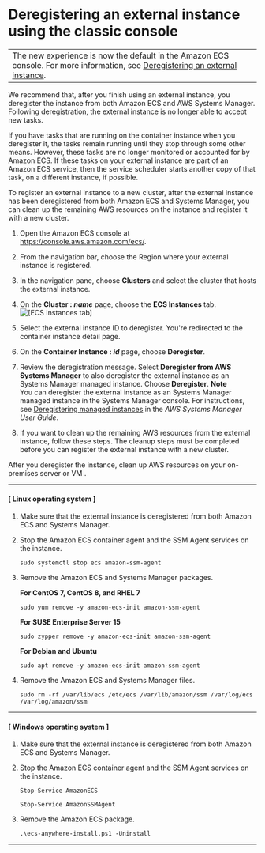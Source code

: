 # Deregistering an external instance using the classic console<a name="ecs-anywhere-deregistration-classic-console"></a>


|  | 
| --- |
| The new experience is now the default in the Amazon ECS console\. For more information, see [Deregistering an external instance](ecs-anywhere-deregistration.md)\. | 

We recommend that, after you finish using an external instance, you deregister the instance from both Amazon ECS and AWS Systems Manager\. Following deregistration, the external instance is no longer able to accept new tasks\.

If you have tasks that are running on the container instance when you deregister it, the tasks remain running until they stop through some other means\. However, these tasks are no longer monitored or accounted for by Amazon ECS\. If these tasks on your external instance are part of an Amazon ECS service, then the service scheduler starts another copy of that task, on a different instance, if possible\.

To register an external instance to a new cluster, after the external instance has been deregistered from both Amazon ECS and Systems Manager, you can clean up the remaining AWS resources on the instance and register it with a new cluster\.

1. Open the Amazon ECS console at [https://console\.aws\.amazon\.com/ecs/](https://console.aws.amazon.com/ecs/)\.

1. From the navigation bar, choose the Region where your external instance is registered\.

1. In the navigation pane, choose **Clusters** and select the cluster that hosts the external instance\.

1. On the **Cluster : *name*** page, choose the **ECS Instances** tab\.  
![\[ECS Instances tab\]](http://docs.aws.amazon.com/AmazonECS/latest/developerguide/images/ECS_Instances_tab.png)

1. Select the external instance ID to deregister\. You're redirected to the container instance detail page\.

1. On the **Container Instance : *id*** page, choose **Deregister**\.

1. Review the deregistration message\. Select **Deregister from AWS Systems Manager** to also deregister the external instance as an Systems Manager managed instance\. Choose **Deregister**\.
**Note**  
You can deregister the external instance as an Systems Manager managed instance in the Systems Manager console\. For instructions, see [Deregistering managed instances](https://docs.aws.amazon.com/systems-manager/latest/userguide/systems-manager-managed-instances-advanced-deregister.html) in the *AWS Systems Manager User Guide*\.

1. If you want to clean up the remaining AWS resources from the external instance, follow these steps\. The cleanup steps must be completed before you can register the external instance with a new cluster\.

After you deregister the instance, clean up AWS resources on your on\-premises server or VM \.

------
#### [ Linux operating system ]

1. Make sure that the external instance is deregistered from both Amazon ECS and Systems Manager\.

1. Stop the Amazon ECS container agent and the SSM Agent services on the instance\.

   ```
   sudo systemctl stop ecs amazon-ssm-agent
   ```

1. Remove the Amazon ECS and Systems Manager packages\.

   **For CentOS 7, CentOS 8, and RHEL 7**

   ```
   sudo yum remove -y amazon-ecs-init amazon-ssm-agent
   ```

   **For SUSE Enterprise Server 15**

   ```
   sudo zypper remove -y amazon-ecs-init amazon-ssm-agent
   ```

   **For Debian and Ubuntu**

   ```
   sudo apt remove -y amazon-ecs-init amazon-ssm-agent
   ```

1. Remove the Amazon ECS and Systems Manager files\.

   ```
   sudo rm -rf /var/lib/ecs /etc/ecs /var/lib/amazon/ssm /var/log/ecs /var/log/amazon/ssm
   ```

------
#### [ Windows operating system ]

1. Make sure that the external instance is deregistered from both Amazon ECS and Systems Manager\.

1. Stop the Amazon ECS container agent and the SSM Agent services on the instance\.

   ```
   Stop-Service AmazonECS
   ```

   ```
   Stop-Service AmazonSSMAgent
   ```

1. Remove the Amazon ECS package\.

   ```
   .\ecs-anywhere-install.ps1 -Uninstall
   ```

------